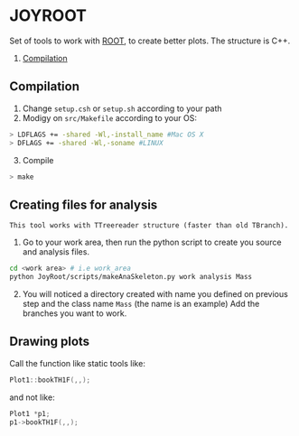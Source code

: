 # JOYROOT
Set of tools to work with [ROOT](https://root.cern.ch/), to create better plots.
The structure is C++.

1. [Compilation](#Compilation)

## Compilation

1) Change `setup.csh` or `setup.sh` according to your path
2) Modigy on `src/Makefile` according to your OS:
```bash
> LDFLAGS += -shared -Wl,-install_name #Mac OS X
> DFLAGS += -shared -Wl,-soname #LINUX 
```
3) Compile
```bash
> make
```

## Creating files for analysis
	This tool works with TTreereader structure (faster than old TBranch).

1) Go to your work area, then run the python script to create you source and analysis files.
```bash
cd <work area> # i.e work_area
python JoyRoot/scripts/makeAnaSkeleton.py work analysis Mass
```
2) You will noticed a directory created with name you defined on previous step and the class name `Mass` (the name is an example)
Add the branches you want to work.

## Drawing plots

Call the function like static tools like:
```C++
Plot1::bookTH1F(,,);
```
and not like: 
```C++
Plot1 *p1;
p1->bookTH1F(,,);
```

